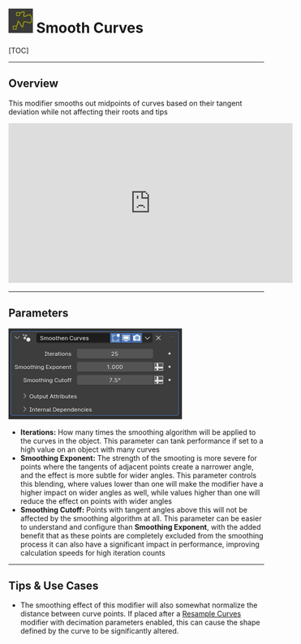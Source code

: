 # ![icon](../img/icons/smooth_curves.png) Smooth Curves

[TOC]

---

## Overview
This modifier smooths out midpoints of curves based on their tangent deviation while not affecting their roots and tips

<iframe width="560" height="315" src="https://www.youtube.com/embed/cCiC-Ae4Opk?si=ICy2bpzyBHDczDss" title="YouTube video player" frameborder="0" allow="accelerometer; autoplay; clipboard-write; encrypted-media; gyroscope; picture-in-picture; web-share" allowfullscreen></iframe>

---

## Parameters
![Parameters](params/smoothen_curves.PNG)

* **Iterations:** How many times the smoothing algorithm will be applied to the curves in the object. This parameter can tank performance if set to a high value on an object with many curves
* **Smoothing Exponent:** The strength of the smooting is more severe for points where the tangents of adjacent points create a narrower angle, and the effect is more subtle for wider angles. This parameter controls this blending, where values lower than one will make the modifier have a higher impact on wider angles as well, while values higher than one will reduce the effect on points with wider angles
* **Smoothing Cutoff:** Points with tangent angles above this will not be affected by the smoothing algorithm at all. This parameter can be easier to understand and configure than **Smoothing Exponent**, with the added benefit that as these points are completely excluded from the smoothing process it can also have a significant impact in performance, improving calculation speeds for high iteration counts

---

## Tips & Use Cases

* The smoothing effect of this modifier will also somewhat normalize the distance between curve points. If placed after a [Resample Curves](resample_curves.md) modifier with decimation parameters enabled, this can cause the shape defined by the curve to be significantly altered.
